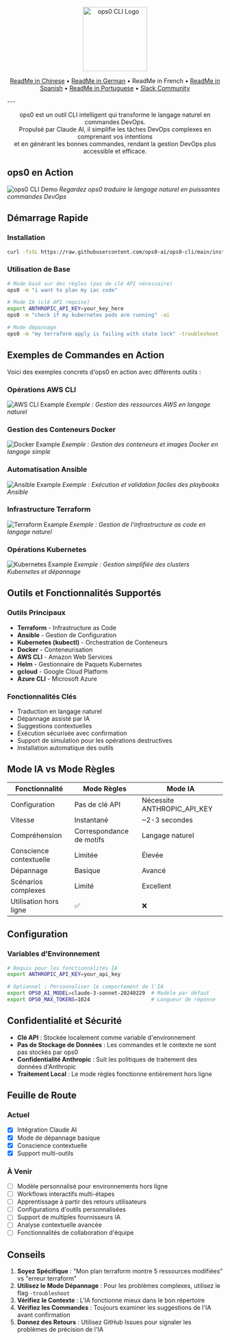 <p align="center">
  <img src="assets/logo.jpg" alt="ops0 CLI Logo" width="150">
</p>

<p align="center">
  <a href="./README.zh-CN.md">ReadMe in Chinese</a> • 
  <a href="./README.de.md">ReadMe in German</a> • 
  ReadMe in French • 
  <a href="./README.es.md">ReadMe in Spanish</a> • 
  <a href="./README.pt-BR.md">ReadMe in Portuguese</a> • 
  <a href="https://join.slack.com/t/ops0/shared_invite/zt-37akwqb1v-BvfK7AioDlRhje94UN2tkw">Slack Community</a>
</p>
---

<p align="center">
ops0 est un outil CLI intelligent qui transforme le langage naturel en commandes DevOps.<br>
Propulsé par Claude AI, il simplifie les tâches DevOps complexes en comprenant vos intentions<br>
et en générant les bonnes commandes, rendant la gestion DevOps plus accessible et efficace.
</p>

## ops0 en Action

![ops0 CLI Demo](assets/ops0cli.gif)
*Regardez ops0 traduire le langage naturel en puissantes commandes DevOps*

## Démarrage Rapide

### Installation
```bash
curl -fsSL https://raw.githubusercontent.com/ops0-ai/ops0-cli/main/install.sh | bash
```

### Utilisation de Base
```bash
# Mode basé sur des règles (pas de clé API nécessaire)
ops0 -m "i want to plan my iac code"

# Mode IA (clé API requise)
export ANTHROPIC_API_KEY=your_key_here
ops0 -m "check if my kubernetes pods are running" -ai

# Mode dépannage
ops0 -m "my terraform apply is failing with state lock" -troubleshoot
```

## Exemples de Commandes en Action

Voici des exemples concrets d'ops0 en action avec différents outils :

### Opérations AWS CLI
![AWS CLI Example](assets/aws.png)
*Exemple : Gestion des ressources AWS en langage naturel*

### Gestion des Conteneurs Docker
![Docker Example](assets/docker.png)
*Exemple : Gestion des conteneurs et images Docker en langage simple*

### Automatisation Ansible
![Ansible Example](assets/ansible.png)
*Exemple : Exécution et validation faciles des playbooks Ansible*

### Infrastructure Terraform
![Terraform Example](assets/terraform.png)
*Exemple : Gestion de l'infrastructure as code en langage naturel*

### Opérations Kubernetes
![Kubernetes Example](assets/kubernetes.png)
*Exemple : Gestion simplifiée des clusters Kubernetes et dépannage*

## Outils et Fonctionnalités Supportés

### Outils Principaux
- **Terraform** - Infrastructure as Code
- **Ansible** - Gestion de Configuration
- **Kubernetes (kubectl)** - Orchestration de Conteneurs
- **Docker** - Conteneurisation
- **AWS CLI** - Amazon Web Services
- **Helm** - Gestionnaire de Paquets Kubernetes
- **gcloud** - Google Cloud Platform
- **Azure CLI** - Microsoft Azure

### Fonctionnalités Clés
- Traduction en langage naturel
- Dépannage assisté par IA
- Suggestions contextuelles
- Exécution sécurisée avec confirmation
- Support de simulation pour les opérations destructives
- Installation automatique des outils

## Mode IA vs Mode Règles

| Fonctionnalité | Mode Règles | Mode IA |
|---------|------------|---------|
| Configuration | Pas de clé API | Nécessite ANTHROPIC_API_KEY |
| Vitesse | Instantané | ~2-3 secondes |
| Compréhension | Correspondance de motifs | Langage naturel |
| Conscience contextuelle | Limitée | Élevée |
| Dépannage | Basique | Avancé |
| Scénarios complexes | Limité | Excellent |
| Utilisation hors ligne | ✅ | ❌ |

## Configuration

### Variables d'Environnement
```bash
# Requis pour les fonctionnalités IA
export ANTHROPIC_API_KEY=your_api_key

# Optionnel : Personnaliser le comportement de l'IA
export OPS0_AI_MODEL=claude-3-sonnet-20240229  # Modèle par défaut
export OPS0_MAX_TOKENS=1024                    # Longueur de réponse
```

## Confidentialité et Sécurité

- **Clé API** : Stockée localement comme variable d'environnement
- **Pas de Stockage de Données** : Les commandes et le contexte ne sont pas stockés par ops0
- **Confidentialité Anthropic** : Suit les politiques de traitement des données d'Anthropic
- **Traitement Local** : Le mode règles fonctionne entièrement hors ligne

## Feuille de Route

### Actuel
- [x] Intégration Claude AI
- [x] Mode de dépannage basique
- [x] Conscience contextuelle
- [x] Support multi-outils

### À Venir
- [ ] Modèle personnalisé pour environnements hors ligne
- [ ] Workflows interactifs multi-étapes
- [ ] Apprentissage à partir des retours utilisateurs
- [ ] Configurations d'outils personnalisées
- [ ] Support de multiples fournisseurs IA
- [ ] Analyse contextuelle avancée
- [ ] Fonctionnalités de collaboration d'équipe

## Conseils

1. **Soyez Spécifique** : "Mon plan terraform montre 5 ressources modifiées" vs "erreur terraform"
2. **Utilisez le Mode Dépannage** : Pour les problèmes complexes, utilisez le flag `-troubleshoot`
3. **Vérifiez le Contexte** : L'IA fonctionne mieux dans le bon répertoire
4. **Vérifiez les Commandes** : Toujours examiner les suggestions de l'IA avant confirmation
5. **Donnez des Retours** : Utilisez GitHub Issues pour signaler les problèmes de précision de l'IA 